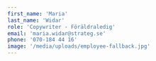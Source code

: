 ```yaml
---
first_name: 'Maria'
last_name: 'Widar'
role: 'Copywriter - Föräldraledig'
email: 'maria.widar@strateg.se'
phone: '070-184 44 16'
image: '/media/uploads/employee-fallback.jpg'
---
```

